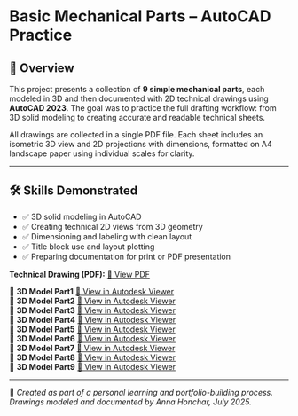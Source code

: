 # Basic Mechanical Parts – AutoCAD Practice

## 📌 Overview

This project presents a collection of **9 simple mechanical parts**, each modeled in 3D and then documented with 2D technical drawings using **AutoCAD 2023**. The goal was to practice the full drafting workflow: from 3D solid modeling to creating accurate and readable technical sheets.

All drawings are collected in a single PDF file. Each sheet includes an isometric 3D view and 2D projections with dimensions, formatted on A4 landscape paper using individual scales for clarity.

---

## 🛠️ Skills Demonstrated

- ✅ 3D solid modeling in AutoCAD
- ✅ Creating technical 2D views from 3D geometry
- ✅ Dimensioning and labeling with clean layout
- ✅ Title block use and layout plotting
- ✅ Preparing documentation for print or PDF presentation

 **Technical Drawing (PDF):** [📄 View PDF](BasicParts.pdf)

🔹 **3D Model Part1** [🔗 View in Autodesk Viewer](https://autode.sk/400Szxw)  
🔹 **3D Model Part2** [🔗 View in Autodesk Viewer](https://autode.sk/44rmnEF)  
🔹 **3D Model Part3** [🔗 View in Autodesk Viewer](https://autode.sk/3Gn4sqS)  
🔹 **3D Model Part4** [🔗 View in Autodesk Viewer](https://autode.sk/44okIQf)  
🔹 **3D Model Part5** [🔗 View in Autodesk Viewer](https://autode.sk/4lBZYLX)  
🔹 **3D Model Part6** [🔗 View in Autodesk Viewer](https://autode.sk/44G4QKi)  
🔹 **3D Model Part7** [🔗 View in Autodesk Viewer](https://autode.sk/3GqAAty)  
🔹 **3D Model Part8** [🔗 View in Autodesk Viewer](https://autode.sk/3Tg1nMd)  
🔹 **3D Model Part9** [🔗 View in Autodesk Viewer](https://autode.sk/3ZZa6pJ)  

---

📌 *Created as part of a personal learning and portfolio-building process.*  
*Drawings modeled and documented by Anna Honchar, July 2025.*
